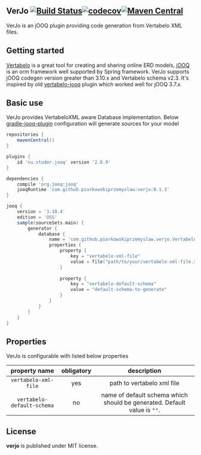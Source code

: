 ## VerJo [![Build Status](https://travis-ci.org/piorkowskiprzemyslaw/verjo.svg?branch=master)](https://travis-ci.org/piorkowskiprzemyslaw/verjo)[![codecov](https://codecov.io/gh/piorkowskiprzemyslaw/verjo/branch/master/graph/badge.svg)](https://codecov.io/gh/piorkowskiprzemyslaw/verjo)[![Maven Central](https://maven-badges.herokuapp.com/maven-central/com.github.piorkowskiprzemyslaw/verjo/badge.svg?style=flat)](https://maven-badges.herokuapp.com/maven-central/com.github.piorkowskiprzemyslaw/verjo)

VerJo is an jOOQ plugin providing code generation from Vertabelo XML files.

## Getting started

[Vertabelo](https://www.vertabelo.com) is a great tool for creating and sharing online ERD models, [jOOQ](https://www.jooq.org) is an orm framework well supported by Spring framework. VerJo supports jOOQ codegen version greater than 3.10.x and Vertabelo schema v2.3. It's inspired by old [vertabelo-jooq](https://github.com/Vertabelo/vertabelo-jooq) plugin which worked well for jOOQ 3.7.x.

## Basic use
VerJo provides VertabeloXML aware Database implementation. Below [gradle-jooq-plugin](https://github.com/etiennestuder/gradle-jooq-plugin) configuration will generate sources for your model
```groovy
repositories {
    mavenCentral()
}

plugins {
    id 'nu.studer.jooq' version '2.0.9'
}

dependencies {
    compile 'org.jooq:jooq'
    jooqRuntime 'com.github.piorkowskiprzemyslaw:verjo:0.1.3'
}

jooq {
    version = '3.10.4'
    edition = 'OSS'
    sample(sourceSets.main) {
        generator {
            database {
                name = 'com.github.piorkowskiprzemyslaw.verjo.VertabeloDbDefinition'
                properties {
                    property {
                        key = "vertabelo-xml-file"
                        value = file("path/to/your/vertabelo-xml-file.xml")
                    }
                    
                    property {
                        key = "vertabelo-default-schema"
                        value = "default-schema-to-generate"
                    }
                }
            }
        }
    }
}
```

## Properties
VerJo is configurable with listed below properties

property name | obligatory | description
:---: | :---: | :---:
`vertabelo-xml-file` | yes | path to vertabelo xml file
`vertabelo-default-schema` | no | name of default schema which should be generated. Default value is `""`.

## License
**verjo** is published under MIT license.